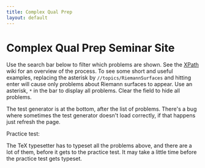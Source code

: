 ```yaml
---
title: Complex Qual Prep
layout: default
---
```

<head>
    <script>
        let testStart = 1601481600000; // Wed Sep 30 2020 09:00:00 GMT-0700 (Pacific Daylight Time)
        let testEnd = 1601492400000; // Wed Sep 30 2020 12:00:00 GMT-0700 (Pacific Daylight Time)
    </script>
    <link rel="problems-repository" href="complex">
    <script src="/scripts/problems.js" async defer></script>
    <link rel="apple-touch-icon" sizes="180x180" href="/icons/complex/apple-touch-icon.png">
    <link rel="icon" type="image/png" sizes="32x32" href="/icons/complex/favicon-32x32.png">
    <link rel="icon" type="image/png" sizes="16x16" href="/icons/complex/favicon-16x16.png">
    <link rel="manifest" href="/site.webmanifest">
</head>

   
# Complex Qual Prep Seminar Site 

Use the search bar below to filter which problems are shown. See the [XPath](https://github.com/MathPeople/MathPeople.github.io/wiki/XPath) wiki for an overview of the process. To see some short and useful examples, replacing the asterisk by `//topics/RiemannSurfaces` and hitting enter will cause only problems about Riemann surfaces to appear. Use an asterisk, `*` in the bar to display all problems. Clear the field to hide all problems.

The test generator is at the bottom, after the list of problems. There's a bug where sometimes the test generator doesn't load correctly, if that happens just refresh the page.

<div problems-repository-xpath="//topics[Liouville and RiemannSurfaces]" problems-repository-searchable="//topics[Liouville and RiemannSurfaces]"></div>

Practice test:

The TeX typesetter has to typeset all the problems above, and there are a lot of them, before it gets to the practice test. It may take a little time before the practice test gets typeset.

<div problems-repository-practice-test="ABC-1Montel1Real1Liouville"></div>
